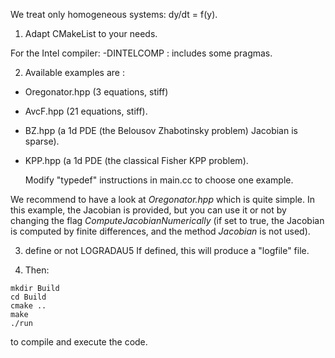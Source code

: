 

   We treat only homogeneous systems: dy/dt = f(y).


1. Adapt CMakeList to your needs. 

 For the Intel compiler: -DINTELCOMP : includes some pragmas.

2. Available examples are :

 - Oregonator.hpp (3 equations, stiff)

 - AvcF.hpp       (21 equations, stiff).

 - BZ.hpp         (a 1d PDE (the Belousov Zhabotinsky problem)
   Jacobian is sparse).
   
 - KPP.hpp        (a 1d PDE (the classical Fisher KPP problem).

   Modify "typedef" instructions in main.cc to choose one example.

 We recommend to have a look at  _Oregonator.hpp_ which is quite simple.
In this example, the Jacobian is provided, but you can use it or not
by changing the 
flag _ComputeJacobianNumerically_ (if set to true, the  Jacobian is computed by
finite differences, and the method _Jacobian_ is not used).


3. define or not LOGRADAU5
    If defined, this will produce a "logfile" file.

4. Then:
```
mkdir Build
cd Build
cmake ..
make
./run 
```
to compile and execute the code.



 
